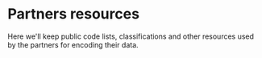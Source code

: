 # Partners resources

Here we'll keep public code lists, classifications and other resources used by the partners for encoding their data.